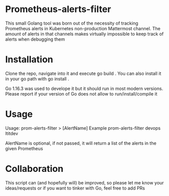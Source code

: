 # Prometheus-alerts-filter

This small Golang tool was born out of the necessity of tracking Prometheus alerts in
Kubernetes non-production Mattermost channel. The amount of alerts in that channels makes
virtually impossible to keep track of alerts when debugging them

# Installation

Clone the repo, navigate into it and execute go build .
You can also install it in your go path with go install .

Go 1.16.3 was used to develope it but it should run in most modern versions. Please report
if your version of Go does not allow to run/install/compile it

# Usage
Usage: prom-alerts-filter <channel> <environment>> [AlertName]
Example prom-alerts-filter devops ltitdev

AlertName is optional, if not passed, it will return a list of the alerts in the given Prometheus

# Collaboration
This script can (and hopefully will) be improved, so please let me know your
ideas/requests or if you want to tinker with Go, feel free to add PRs

